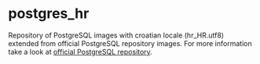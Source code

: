 # postgres_hr

Repository of PostgreSQL images with croatian locale (hr_HR.utf8) extended from official PostgreSQL repository images.
For more information take a look at [official PostgreSQL repository](https://hub.docker.com/r/library/postgres/).